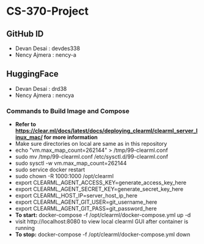 # CS-370-Project
## GitHub ID
- Devan Desai : devdes338
- Nency Ajmera : nency-a

## HuggingFace
- Devan Desai : drd38
- Nency Ajmera : nencya

### Commands to Build Image and Compose
- **Refer to https://clear.ml/docs/latest/docs/deploying_clearml/clearml_server_linux_mac/ for more information**
- Make sure directories on local are same as in this repository
- echo "vm.max_map_count=262144" > /tmp/99-clearml.conf
- sudo mv /tmp/99-clearml.conf /etc/sysctl.d/99-clearml.conf
- sudo sysctl -w vm.max_map_count=262144
- sudo service docker restart
- sudo chown -R 1000:1000 /opt/clearml
- export CLEARML_AGENT_ACCESS_KEY=generate_access_key_here
- export CLEARML_AGENT_SECRET_KEY=generate_secret_key_here
- export CLEARML_HOST_IP=server_host_ip_here
- export CLEARML_AGENT_GIT_USER=git_username_here
- export CLEARML_AGENT_GIT_PASS=git_password_here
- **To start:** docker-compose -f /opt/clearml/docker-compose.yml up -d
- visit http://localhost:8080 to view local clearml GUI after container is running
- **To stop:** docker-compose -f /opt/clearml/docker-compose.yml down
